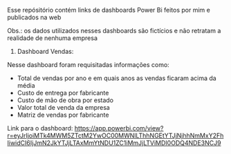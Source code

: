 Esse repósitório contém links de dashboards Power Bi feitos por mim e publicados na web

Obs.: os dados utilizados nesses dashboards são fictícios e não retratam a realidade de nenhuma empresa

1) Dashboard Vendas:

Nesse dashboard foram requisitadas informações como:
- Total de vendas por ano e em quais anos as vendas ficaram acima da média
- Custo de entrega por fabricante
- Custo de mão de obra por estado
- Valor total de venda da empresa
- Matriz de vendas por fabricante

Link para o dashboard: https://app.powerbi.com/view?r=eyJrIjoiMTk4MWM5ZTctM2YwOC00MWNlLThhNGEtYTJjNjhhNmMxY2FhIiwidCI6IjJmN2JkYTJjLTAxMmYtNDU1ZC1iMmJjLTViMDI0ODQ4NDE3NCJ9
